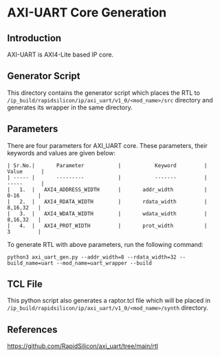 # AXI-UART Core Generation 

## Introduction
AXI-UART is AXI4-Lite based IP core.

## Generator Script

This directory contains the generator script which places the RTL to `/ip_build/rapidsilicon/ip/axi_uart/v1_0/<mod_name>/src` directory and generates its wrapper in the same directory. 
    
## Parameters
There are four parameters for AXI_UART core. These parameters, their keywords and values are given below:

    | Sr.No.|       Parameter           |           Keyword         |       Value      |
    | ----- |       ---------           |           -------         |       -----      |
    |   1.  |   AXI4_ADDRESS_WIDTH      |       addr_width          |        0-16      |
    |   2.  |   AXI4_RDATA_WIDTH        |       rdata_width         |        8,16,32   |
    |   3.  |   AXI4_WDATA_WIDTH        |       wdata_width         |        8,16,32   |  
    |   4.  |   AXI4_PROT_WIDTH         |       prot_width          |        3         |


To generate RTL with above parameters, run the following command:
```
python3 axi_uart_gen.py --addr_width=8 --rdata_width=32 --build_name=uart --mod_name=uart_wrapper --build
```

## TCL File

This python script also generates a raptor.tcl file which will be placed in `/ip_build/rapidsilicon/ip/axi_uart/v1_0/<mod_name>/synth` directory.


## References

https://github.com/RapidSilicon/axi_uart/tree/main/rtl
